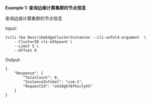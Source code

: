 **Example 1: 查询边缘计算集群的节点信息**

查询边缘计算集群的节点信息

Input: 

```
tccli tke DescribeEdgeClusterInstances --cli-unfold-argument  \
    --ClusterID cls-e55paxnt \
    --Limit 5 \
    --Offset 0
```

Output: 
```
{
    "Response": {
        "TotalCount": 0,
        "InstanceInfoSet": "csm-1",
        "RequestId": "a43dg678fhsctyh5"
    }
}
```

